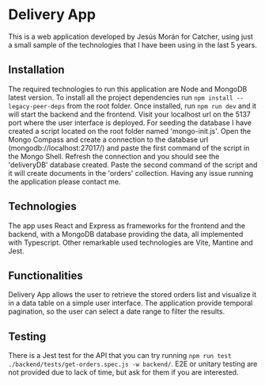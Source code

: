 # Delivery App
This is a web application developed by Jesús Morán for Catcher, using just a small sample of the technologies that I have been using in the last 5 years.

## Installation
The required technologies to run this application are Node and MongoDB latest version. To install all the project dependencies run `npm install --legacy-peer-deps` from the root folder. Once installed, run `npm run dev` and it will start the backend and the frontend. Visit your localhost url on the 5137 port where the user interface is deployed. For seeding the database I have created a script located on the root folder named 'mongo-init.js'. Open the Mongo Compass and create a connection to the database url (mongodb://localhost:27017/) and paste the first command of the script in the Mongo Shell. Refresh the connection and you should see the 'deliveryDB' database created. Paste the second command of the script and it will create documents in the 'orders' collection. Having any issue running the application please contact me.

## Technologies
The app uses React and Express as frameworks for the frontend and the backend, with a MongoDB database providing the data, all implemented with Typescript. Other remarkable used technologies are Vite, Mantine and Jest.

## Functionalities
Delivery App allows the user to retrieve the stored orders list and visualize it in a data table on a simple user interface. The application provide temporal pagination, so the user can select a date range to filter the results. 

## Testing
There is a Jest test for the API that you can try running `npm run test ./backend/tests/get-orders.spec.js -w backend/`. E2E or unitary testing are not provided due to lack of time, but ask for them if you are interested.
